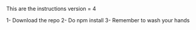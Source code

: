 This are the instructions
version = 4

1- Download the repo
2- Do npm install
3- Remember to wash your hands

